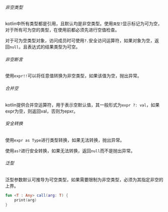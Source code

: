 ###### 非空类型

kotlin中所有类型都是引用，且默认均是非空类型。使用`类型?`显示标记为可为空，对于所有可为空的类型，在使用前都必须先进行空值检查。

对于可为空类型对象，访问成员时可使用`?.`安全访问运算符，如果对象为空，返回`null`，且表达式的结果类型为可空。

###### 非空断言

使用`expr!!`可以将任意值转换为非空类型，如果该值为空，抛出异常。

###### 合并空

kotlin提供合并空运算符，用于表示空默认值，其一般形式为`expr ?: val`，如果expr为空，则返回val，否则为epxr。

###### 安全转换

使用`expr as Type`进行类型转换，如果无法转换，抛出异常。

使用`as?`进行安全转换，如果无法转换，返回`null`而不是抛出异常。

###### 泛型

泛型参数默认可推导为可空类型，如果需要限制为非空类型，必须为其指定非空的上界。

```kotlin
fun <T : Any> call(arg: T) {
    print(arg)
}
```

